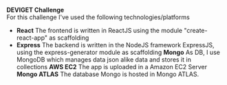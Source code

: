**DEVIGET Challenge**	
	For this challenge I've used the following 	technologies/platforms
* **React**
The frontend is written in ReactJS using the module "create-react-app" as scaffolding
* **Express**
The backend is written in the NodeJS framework ExpressJS, using 
the express-generator module as scaffolding
  **Mongo**
  As DB, I use MongoDB which manages data json alike data and stores it in collections
**AWS EC2**
 The app is uploaded in a Amazon EC2 Server
 **Mongo ATLAS**
 The database Mongo is hosted in Mongo ATLAS.